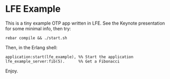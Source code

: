 # LFE Example #

This is a tiny example OTP app written in LFE. See the Keynote presentation for some minimal info, then try:

    rebar compile && ./start.sh

Then, in the Erlang shell:

    application:start(lfe_example), %% Start the application
    lfe_example_server:fib(5).      %% Get a Fibonacci

Enjoy.